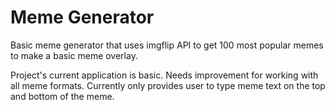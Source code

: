 # Meme Generator

Basic meme generator that uses imgflip API to get 100 most popular memes to make a basic meme overlay.

Project's current application is basic. Needs improvement for working with all meme formats. Currently only provides user to type meme text on the top and bottom of the meme.
